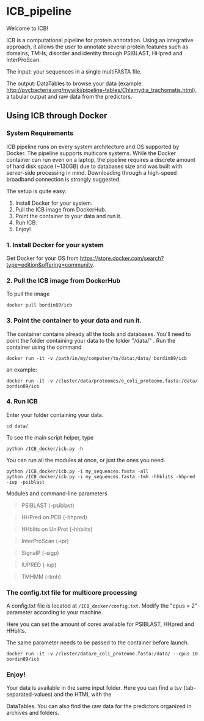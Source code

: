 # ICB_pipeline

Welcome to ICB!

ICB is a computational pipeline for protein annotation. Using an integrative approach, it allows the user to annotate several protein features such as domains, TMHs, disorder and identity through PSIBLAST, HHpred and InterProScan.

The input: your sequences in a single multiFASTA file.

The output: DataTables to browse your data (example: http://pvcbacteria.org/mywiki/pipeline-tables/Chlamydia_trachomatis.html), a tabular output and raw data from the predictors.




## Using ICB through Docker

### System Requirements

ICB pipeline runs on every system architecture and OS supported by Docker. 
The pipeline supports multicore systems. While the Docker container can run even on a laptop, the pipeline requires a discrete amount of hard disk space (~130GB) due to databases size and was built with server-side processing in mind.
Downloading through a high-speed broadband connection is strongly suggested.

The setup is quite easy.

1. Install Docker for your system.
2. Pull the ICB image from DockerHub.
3. Point the container to your data and run it.
4. Run ICB.
5. Enjoy!

### 1. Install Docker for your system 

Get Docker for your OS from https://store.docker.com/search?type=edition&offering=community.

### 2. Pull the ICB image from DockerHub

To pull the image

```
docker pull bordin89/icb
```
### 3. Point the container to your data and run it.

The container contains already all the tools and databases. You'll need to point the folder containing your data to the folder "/data/" . Run the container using the command

```
docker run -it -v /path/in/my/computer/to/data:/data/ bordin89/icb
```
an example:
```
docker run -it -v /cluster/data/proteomes/e_coli_proteome.fasta:/data/ bordin89/icb
```

### 4. Run ICB

Enter your folder containing your data.

```
cd data/
```
To see the main script helper, type

```
python /ICB_docker/icb.py -h
```

You can run all the modules at once, or just the ones you need.

```
python /ICB_docker/icb.py -i my_sequences.fasta -all
python /ICB_docker/icb.py -i my_sequences.fasta -tmh -hhblits -hhpred -iup -psiblast
```

Modules and command-line parameters

>PSIBLAST (-psiblast)

>HHPred on PDB (-hhpred)

>HHblits on UniProt (-hhblits)

>InterProScan (-ipr)

>SignalP (-sigp)

>IUPRED (-iup)

>TMHMM (-tmh)

### The config.txt file for multicore processing

A config.txt file is located at ``` /ICB_docker/config.txt ```. Modify the "cpus = 2" parameter according to your machine.

Here you can set the amount of cores available for PSIBLAST, HHpred and HHblits. 

The same parameter needs to be passed to the container before launch.
```
docker run -it -v /cluster/data/e_coli_proteome.fasta:/data/ --cpus 10 bordin89/icb
```

### Enjoy!

Your data is available in the same input folder. Here you can find a tsv (tab-separated-values) and the HTML with the 

DataTables. You can also find the raw data for the predictors organized in archives and folders.
